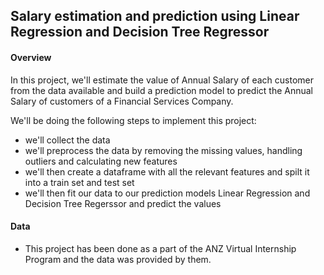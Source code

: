 ## Salary estimation and prediction using Linear Regression and Decision Tree Regressor

#### Overview
In this project, we'll estimate the value of Annual Salary of each customer from the data available and build a prediction model
to predict the Annual Salary of customers of a Financial Services Company.

We'll be doing the following steps to implement this project:
- we'll collect the data
- we'll preprocess the data by removing the missing values, handling outliers and calculating new features
- we'll then create a dataframe with all the relevant features and spilt it into a train set and test set
- we'll then fit our data to our prediction models Linear Regression and Decision Tree Regerssor and predict the values

#### Data
- This project has been done as a part of the ANZ Virtual Internship Program and the data was provided by them.

